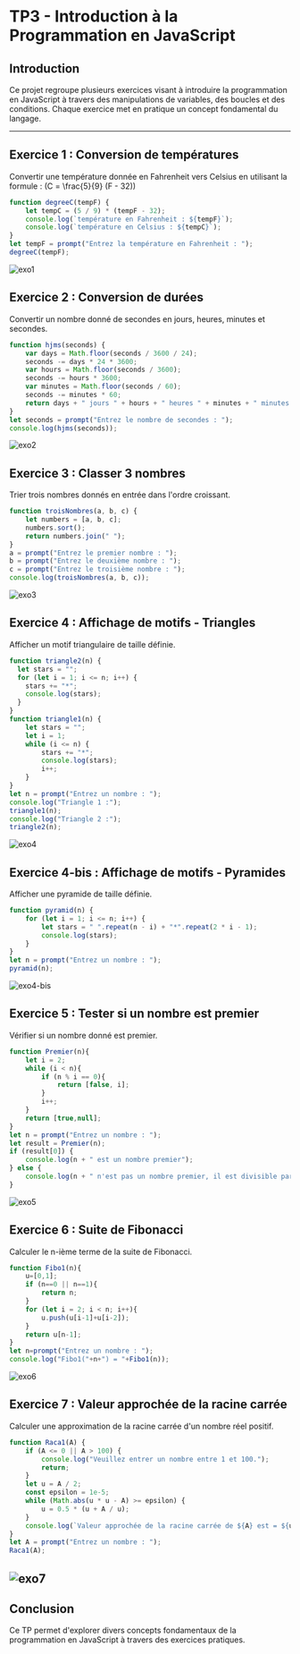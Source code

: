 # TP3 - Introduction à la Programmation en JavaScript

## Introduction

Ce projet regroupe plusieurs exercices visant à introduire la programmation en JavaScript à travers des manipulations de variables, des boucles et des conditions. Chaque exercice met en pratique un concept fondamental du langage.

---

## Exercice 1 : Conversion de températures

Convertir une température donnée en Fahrenheit vers Celsius en utilisant la formule :
\(C = \frac{5}{9} (F - 32)\)

```javascript
function degreeC(tempF) {
    let tempC = (5 / 9) * (tempF - 32);
    console.log(`température en Fahrenheit : ${tempF}`);
    console.log(`température en Celsius : ${tempC}`);
}
let tempF = prompt("Entrez la température en Fahrenheit : ");
degreeC(tempF);
```

![exo1](images/exo1.png)


## Exercice 2 : Conversion de durées


Convertir un nombre donné de secondes en jours, heures, minutes et secondes.


```javascript
function hjms(seconds) {
    var days = Math.floor(seconds / 3600 / 24);
    seconds -= days * 24 * 3600;
    var hours = Math.floor(seconds / 3600);
    seconds -= hours * 3600;
    var minutes = Math.floor(seconds / 60);
    seconds -= minutes * 60;
    return days + " jours " + hours + " heures " + minutes + " minutes " + seconds + " secondes";
}
let seconds = prompt("Entrez le nombre de secondes : ");
console.log(hjms(seconds));
```


![exo2](images/exo2.png)

## Exercice 3 : Classer 3 nombres

Trier trois nombres donnés en entrée dans l'ordre croissant.

```javascript
function troisNombres(a, b, c) {
    let numbers = [a, b, c];
    numbers.sort();
    return numbers.join(" ");
}
a = prompt("Entrez le premier nombre : ");
b = prompt("Entrez le deuxième nombre : ");
c = prompt("Entrez le troisième nombre : ");
console.log(troisNombres(a, b, c));
```

![exo3](images/exo3.png)

## Exercice 4 : Affichage de motifs - Triangles

Afficher un motif triangulaire de taille définie.

```javascript
function triangle2(n) {
  let stars = "";
  for (let i = 1; i <= n; i++) {
    stars += "*";
    console.log(stars);
  }
}
function triangle1(n) {
    let stars = "";
    let i = 1;
    while (i <= n) {
        stars += "*";
        console.log(stars);
        i++;
    }
}
let n = prompt("Entrez un nombre : ");
console.log("Triangle 1 :");
triangle1(n);
console.log("Triangle 2 :");
triangle2(n);
```

![exo4](images/exo4.png)

## Exercice 4-bis : Affichage de motifs - Pyramides

Afficher une pyramide de taille définie.

```javascript
function pyramid(n) {
    for (let i = 1; i <= n; i++) {
        let stars = " ".repeat(n - i) + "*".repeat(2 * i - 1);
        console.log(stars);
    }
}
let n = prompt("Entrez un nombre : ");
pyramid(n);
```

![exo4-bis](images/exo4-bis.png)

## Exercice 5 : Tester si un nombre est premier

Vérifier si un nombre donné est premier.

```javascript
function Premier(n){
    let i = 2;
    while (i < n){
        if (n % i == 0){
            return [false, i];
        }
        i++;
    }
    return [true,null];
}
let n = prompt("Entrez un nombre : ");
let result = Premier(n);
if (result[0]) {
    console.log(n + " est un nombre premier");
} else {
    console.log(n + " n'est pas un nombre premier, il est divisible par " + result[1]);
}
```

![exo5](images/exo5.png)

## Exercice 6 : Suite de Fibonacci

Calculer le n-ième terme de la suite de Fibonacci.

```javascript
function Fibo1(n){
    u=[0,1];
    if (n==0 || n==1){
        return n;
    }
    for (let i = 2; i < n; i++){
        u.push(u[i-1]+u[i-2]);
    }
    return u[n-1];
}
let n=prompt("Entrez un nombre : ");
console.log("Fibo1("+n+") = "+Fibo1(n));
```

![exo6](images/exo6.png)

## Exercice 7 : Valeur approchée de la racine carrée

Calculer une approximation de la racine carrée d'un nombre réel positif.

```javascript
function Raca1(A) {
    if (A <= 0 || A > 100) {
        console.log("Veuillez entrer un nombre entre 1 et 100.");
        return;
    }
    let u = A / 2;
    const epsilon = 1e-5;
    while (Math.abs(u * u - A) >= epsilon) {
        u = 0.5 * (u + A / u);
    }
    console.log(`Valeur approchée de la racine carrée de ${A} est = ${u}`);
}
let A = prompt("Entrez un nombre : ");
Raca1(A);
```

![exo7](images/exo7.png)
---

## Conclusion

Ce TP permet d'explorer divers concepts fondamentaux de la programmation en JavaScript à travers des exercices pratiques.

